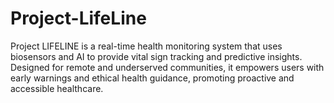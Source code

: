 # Project-LifeLine
Project LIFELINE is a real-time health monitoring system that uses biosensors and AI to provide vital sign tracking and predictive insights. Designed for remote and underserved communities, it empowers users with early warnings and ethical health guidance, promoting proactive and accessible healthcare.
